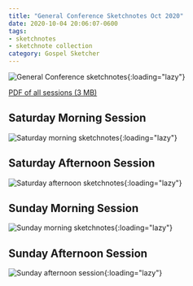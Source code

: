 ```yaml
---
title: "General Conference Sketchnotes Oct 2020"
date: 2020-10-04 20:06:07-0600
tags:
- sketchnotes
- sketchnote collection
category: Gospel Sketcher
---
```


![General Conference sketchnotes](https://media.bennorris.org/images/gospelsketcher/uploads/2020/f36f6f439c.jpg){:loading="lazy"}

[PDF of all sessions (3 MB)](https://media.bennorris.org/images/gospelsketcher/uploads/2020/746127bbc3.pdf)

## Saturday Morning Session

![Saturday morning sketchnotes](https://media.bennorris.org/images/gospelsketcher/uploads/2020/b9ce3c9c83.jpg){:loading="lazy"}

## Saturday Afternoon Session

![Saturday afternoon sketchnotes](https://media.bennorris.org/images/gospelsketcher/uploads/2020/5710f6e4a1.jpg){:loading="lazy"}

## Sunday Morning Session

![Sunday morning sketchnotes](https://media.bennorris.org/images/gospelsketcher/uploads/2020/a3e9c03257.jpg){:loading="lazy"}

## Sunday Afternoon Session

![Sunday afternoon session](https://media.bennorris.org/images/gospelsketcher/uploads/2020/7165a01076.jpg){:loading="lazy"}